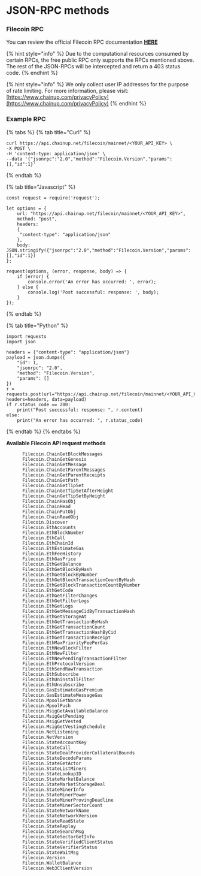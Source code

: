 # JSON-RPC methods

### Filecoin RPC

You can review the official Filecoin RPC documentation [**HERE**](https://lotus.filecoin.io/reference/basics/overview/)

{% hint style="info" %}
Due to the computational resources consumed by certain RPCs, the free public RPC only supports the RPCs mentioned above. The rest of the JSON-RPCs will be intercepted and return a 403 status code.
{% endhint %}

{% hint style="info" %}
We only collect user IP addresses for the purpose of rate limiting. For more information, please visit: [https://www.chainup.com/privacyPolicy](https://www.chainup.com/privacyPolicy)
{% endhint %}

### Example RPC

{% tabs %}
{% tab title="Curl" %}
```
curl https://api.chainup.net/filecoin/mainnet/<YOUR_API_KEY> \
-X POST \
-H 'content-type: application/json' \
--data '{"jsonrpc":"2.0","method":"Filecoin.Version","params":[],"id":1}'
```
{% endtab %}

{% tab title="Javascript" %}
```
const request = require('request');

let options = {
    url: "https://api.chainup.net/filecoin/mainnet/<YOUR_API_KEY>",
    method: "post",
    headers:
    { 
     "content-type": "application/json"
    },
    body: JSON.stringify({"jsonrpc":"2.0","method":"Filecoin.Version","params":[],"id":1})
};

request(options, (error, response, body) => {
    if (error) {
        console.error('An error has occurred: ', error);
    } else {
        console.log('Post successful: response: ', body);
    }
});
```
{% endtab %}

{% tab title="Python" %}
```
import requests
import json

headers = {"content-type": "application/json"}
payload = json.dumps({
    "id": 1,
    "jsonrpc": "2.0",
    "method": "Filecoin.Version",
    "params": []
})
r = requests.post(url="https://api.chainup.net/filecoin/mainnet/<YOUR_API_KEY>", headers=headers, data=payload)
if r.status_code == 200:
    print("Post successful: response: ", r.content)
else:
    print("An error has occurred: ", r.status_code)
```
{% endtab %}
{% endtabs %}

**Available Filecoin API request methods**

```
      Filecoin.ChainGetBlockMessages
      Filecoin.ChainGetGenesis
      Filecoin.ChainGetMessage
      Filecoin.ChainGetParentMessages
      Filecoin.ChainGetParentReceipts
      Filecoin.ChainGetPath
      Filecoin.ChainGetTipSet
      Filecoin.ChainGetTipSetAfterHeight
      Filecoin.ChainGetTipSetByHeight
      Filecoin.ChainHasObj
      Filecoin.ChainHead
      Filecoin.ChainPutObj
      Filecoin.ChainReadObj
      Filecoin.Discover
      Filecoin.EthAccounts
      Filecoin.EthBlockNumber
      Filecoin.EthCall
      Filecoin.EthChainId
      Filecoin.EthEstimateGas
      Filecoin.EthFeeHistory
      Filecoin.EthGasPrice
      Filecoin.EthGetBalance
      Filecoin.EthGetBlockByHash
      Filecoin.EthGetBlockByNumber
      Filecoin.EthGetBlockTransactionCountByHash
      Filecoin.EthGetBlockTransactionCountByNumber
      Filecoin.EthGetCode
      Filecoin.EthGetFilterChanges
      Filecoin.EthGetFilterLogs
      Filecoin.EthGetLogs
      Filecoin.EthGetMessageCidByTransactionHash
      Filecoin.EthGetStorageAt
      Filecoin.EthGetTransactionByHash
      Filecoin.EthGetTransactionCount
      Filecoin.EthGetTransactionHashByCid
      Filecoin.EthGetTransactionReceipt
      Filecoin.EthMaxPriorityFeePerGas
      Filecoin.EthNewBlockFilter
      Filecoin.EthNewFilter
      Filecoin.EthNewPendingTransactionFilter
      Filecoin.EthProtocolVersion
      Filecoin.EthSendRawTransaction
      Filecoin.EthSubscribe
      Filecoin.EthUninstallFilter
      Filecoin.EthUnsubscribe
      Filecoin.GasEstimateGasPremium
      Filecoin.GasEstimateMessageGas
      Filecoin.MpoolGetNonce
      Filecoin.MpoolPush
      Filecoin.MsigGetAvailableBalance
      Filecoin.MsigGetPending
      Filecoin.MsigGetVested
      Filecoin.MsigGetVestingSchedule
      Filecoin.NetListening
      Filecoin.NetVersion
      Filecoin.StateAccountKey
      Filecoin.StateCall
      Filecoin.StateDealProviderCollateralBounds
      Filecoin.StateDecodeParams
      Filecoin.StateGetActor
      Filecoin.StateListMiners
      Filecoin.StateLookupID
      Filecoin.StateMarketBalance
      Filecoin.StateMarketStorageDeal
      Filecoin.StateMinerInfo
      Filecoin.StateMinerPower
      Filecoin.StateMinerProvingDeadline
      Filecoin.StateMinerSectorCount
      Filecoin.StateNetworkName
      Filecoin.StateNetworkVersion
      Filecoin.StateReadState
      Filecoin.StateReplay
      Filecoin.StateSearchMsg
      Filecoin.StateSectorGetInfo
      Filecoin.StateVerifiedClientStatus
      Filecoin.StateVerifierStatus
      Filecoin.StateWaitMsg
      Filecoin.Version
      Filecoin.WalletBalance
      Filecoin.Web3ClientVersion
```
